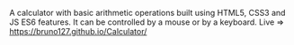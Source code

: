 A calculator with basic arithmetic operations built using HTML5, CSS3 and JS ES6 features. It can be controlled by a mouse or by a keyboard.
Live => https://bruno127.github.io/Calculator/